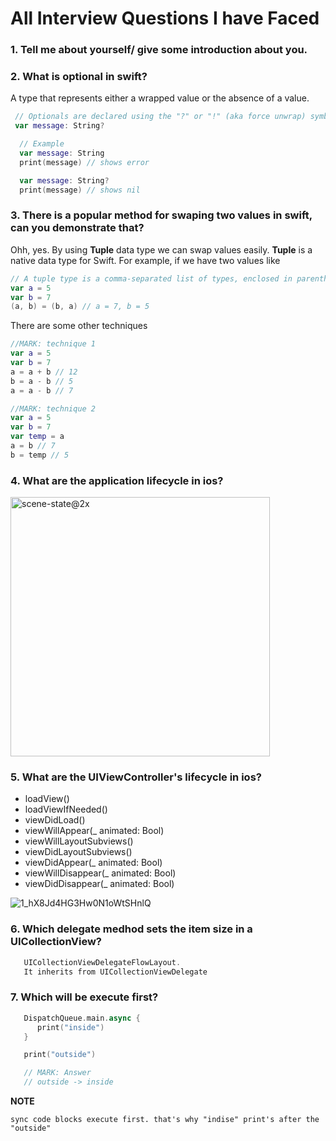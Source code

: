 # All Interview Questions I have Faced

### 1. Tell me about yourself/ give some introduction about you.
### 2. What is optional in swift?
  A type that represents either a wrapped value or the absence of a value.
  ```swift
   // Optionals are declared using the "?" or "!" (aka force unwrap) symbol at the end of the Types
   var message: String?
  ```
 ```swift
   // Example
   var message: String
   print(message) // shows error

   var message: String?
   print(message) // shows nil
  ```

### 3. There is a popular method for swaping two values in swift, can you demonstrate that?
   Ohh, yes. By using **Tuple** data type we can swap values easily. **Tuple** is a native data type for Swift.
   For example, if we have two values like 
   ```swift
   // A tuple type is a comma-separated list of types, enclosed in parentheses.
   var a = 5
   var b = 7
   (a, b) = (b, a) // a = 7, b = 5
  ```
   There are some other techniques
   ```swift
   //MARK: technique 1
   var a = 5
   var b = 7
   a = a + b // 12
   b = a - b // 5
   a = a - b // 7

   //MARK: technique 2
   var a = 5
   var b = 7
   var temp = a
   a = b // 7
   b = temp // 5
  ```
### 4. What are the application lifecycle in ios?
   <img width="415" alt="scene-state@2x" src="https://github.com/asadullahpranto/All-Interview-Questions-I-have-Faced/assets/22514450/768570ea-5ef3-4112-9dd7-327f1a9191af">

### 5. What are the UIViewController's lifecycle in ios?
   - loadView()
   - loadViewIfNeeded()
   - viewDidLoad()
   - viewWillAppear(_ animated: Bool)
   - viewWillLayoutSubviews()
   - viewDidLayoutSubviews()
   - viewDidAppear(_ animated: Bool)
   - viewWillDisappear(_ animated: Bool)
   - viewDidDisappear(_ animated: Bool)
     
   ![1_hX8Jd4HG3Hw0N1oWtSHnlQ](https://github.com/asadullahpranto/All-Interview-Questions-I-have-Faced/assets/22514450/10cf841e-1ff7-4ae3-bf55-bb936cd9bd2b)

### 6. Which delegate medhod sets the item size in a UICollectionView?
   ```swift
      UICollectionViewDelegateFlowLayout.
      It inherits from UICollectionViewDelegate
   ```
### 7. Which will be execute first?
   ```swift
      DispatchQueue.main.async {
         print("inside")
      }

      print("outside")

      // MARK: Answer
      // outside -> inside
   ```

  **NOTE**
  ```
  sync code blocks execute first. that's why "indise" print's after the "outside"
  ```
